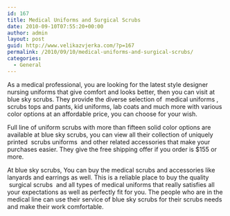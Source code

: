 ```yaml
---
id: 167
title: Medical Uniforms and Surgical Scrubs
date: 2010-09-10T07:55:20+00:00
author: admin
layout: post
guid: http://www.velikazvjerka.com/?p=167
permalink: /2010/09/10/medical-uniforms-and-surgical-scrubs/
categories:
  - General
---
```

As a medical professional, you are looking for the latest style designer nursing uniforms that give comfort and looks better, then you can visit at blue sky scrubs. They provide the diverse selection of &nbsp;medical uniforms&nbsp;, scrubs tops and pants, kid uniforms, lab coats and much more with various color options at an affordable price, you can choose for your wish.

Full line of uniform scrubs with more than fifteen solid color options are available at blue sky scrubs, you can view all their collection of uniquely printed &nbsp;scrubs uniforms&nbsp; and other related accessories that make your purchases easier. They give the free shipping offer if you order is $155 or more.

At blue sky scrubs, You can buy the medical scrubs and accessories like lanyards and earrings as well. This is a reliable place to buy the quality &nbsp;surgical scrubs&nbsp; and all types of medical uniforms that really satisfies all your expectations as well as perfectly fit for you. The people who are in the medical line can use their service of blue sky scrubs for their scrubs needs and make their work comfortable.